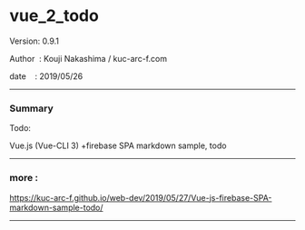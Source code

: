 # vue_2_todo

 Version: 0.9.1

 Author  : Kouji Nakashima / kuc-arc-f.com

 date    : 2019/05/26

***
### Summary

Todo:

Vue.js (Vue-CLI 3) +firebase SPA markdown sample, todo

***
### more :

https://kuc-arc-f.github.io/web-dev/2019/05/27/Vue-js-firebase-SPA-markdown-sample-todo/

***

